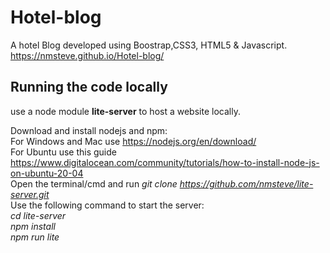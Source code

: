 # Hotel-blog

A hotel Blog developed using Boostrap,CSS3, HTML5 & Javascript. 
https://nmsteve.github.io/Hotel-blog/

## Running the code locally
use a node module **lite-server** to host a website locally.

Download and install nodejs and npm:<br/>
For Windows and Mac use https://nodejs.org/en/download/ <br/>
For Ubuntu use this guide https://www.digitalocean.com/community/tutorials/how-to-install-node-js-on-ubuntu-20-04 <br/>
Open the terminal/cmd and run *git clone https://github.com/nmsteve/lite-server.git* <br/>
Use the following command to start the server: <br/>
*cd lite-server* <br/>
*npm install* <br/>
*npm run lite*
